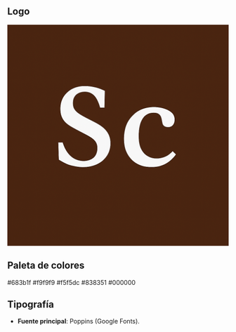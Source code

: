 ## Logo
![Logo de la marca](logo.png)

## Paleta de colores
#683b1f  #f9f9f9  #f5f5dc #838351 #000000

## Tipografía
- **Fuente principal**: Poppins (Google Fonts).  


